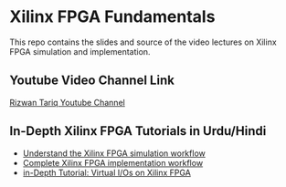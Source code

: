 
# Xilinx FPGA Fundamentals

This repo contains the slides and source of the video lectures on Xilinx FPGA simulation and implementation. 


## Youtube Video Channel Link

[Rizwan Tariq Youtube Channel](https://www.youtube.com/channel/UCmssWsJvnmJ_8dPjx4XToZg)


## In-Depth Xilinx FPGA Tutorials in Urdu/Hindi

 - [Understand the Xilinx FPGA simulation workflow](https://youtu.be/6ZiiHH0uwwA)
  -  [Complete Xilinx FPGA implementation workflow](https://youtu.be/87RlL-8NtUQ)
  -  [in-Depth Tutorial: Virtual I/Os on Xilinx FPGA](https://youtu.be/uA6YYCgmMI0)
  
  